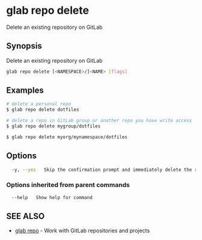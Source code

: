 # glab repo delete

Delete an existing repository on GitLab

## Synopsis

Delete an existing repository on GitLab

```bash
glab repo delete [<NAMESPACE>/]<NAME> [flags]
```

## Examples

```bash
# delete a personal repo
$ glab repo delete dotfiles

# delete a repo in GitLab group or another repo you have write access
$ glab repo delete mygroup/dotfiles

$ glab repo delete myorg/mynamespace/dotfiles

```

## Options

```bash
  -y, --yes   Skip the confirmation prompt and immediately delete the repository.
```

### Options inherited from parent commands

```bash
  --help   Show help for command
```

## SEE ALSO

- [glab repo](./) - Work with GitLab repositories and projects

